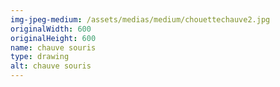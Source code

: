 ```yaml
---
img-jpeg-medium: /assets/medias/medium/chouettechauve2.jpg
originalWidth: 600
originalHeight: 600
name: chauve souris
type: drawing
alt: chauve souris
---
```

